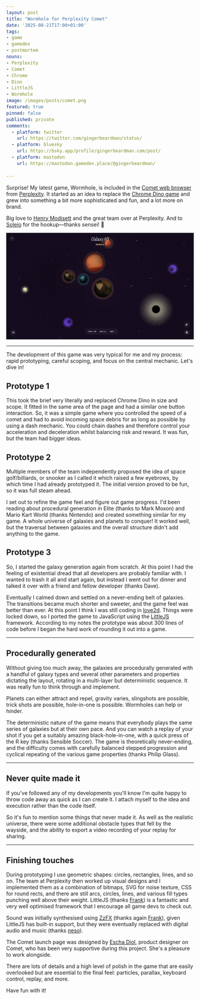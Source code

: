```yaml
---
layout: post
title: "Wormhole for Perplexity Comet"
date: '2025-08-21T17:00+01:00'
tags:
- game
- gamedev
- postmortem
nouns:
- Perplexity
- Comet
- Chrome
- Dino
- LittleJS
- Wormhole
image: /images/posts/comet.png
featured: true
pinned: false
published: private
comments:
  - platform: twitter
    url: https://twitter.com/gingerbeardman/status/
  - platform: bluesky
    url: https://bsky.app/profile/gingerbeardman.com/post/
  - platform: mastodon
    url: https://mastodon.gamedev.place/@gingerbeardman/

---
```


Surprise! My latest game, Wormhole, is included in the [Comet web browser](https://www.perplexity.ai/comet) from [Perplexity](https://www.perplexity.ai). It started as an idea to replace the [Chrome Dino game](https://en.wikipedia.org/wiki/Dinosaur_Game) and grew into something a bit more sophisticated and fun, and a lot more on brand.

Big love to [Henry Modisett](https://x.com/henrymodis) and the great team over at Perplexity. And to [Soleio](https://x.com/soleio) for the hookup—thanks sensei! 🙌

![IMG](/images/posts/perplexity-comet.jpg)

----

The development of this game was very typical for me and my process: rapid prototyping, careful scoping, and focus on the central mechanic. Let's dive in!

## Prototype 1

This took the brief very literally and replaced Chrome Dino in size and scope. It fitted in the same area of the page and had a similar one button interaction. So, it was a simple game where you controlled the speed of a comet and had to avoid incoming space debris for as long as possible by using a dash mechanic. You could chain dashes and therefore control your acceleration and deceleration whilst balancing risk and reward. It was fun, but the team had bigger ideas.

## Prototype 2

Multiple members of the team independently proposed the idea of space golf/billiards, or snooker as I called it which raised a few eyebrows, by which time I had already prototyped it. The initial version proved to be fun, so it was full steam ahead. 

I set out to refine the game feel and figure out game progress. I'd been reading about procedural generation in Elite (thanks to Mark Moxon) and Mario Kart World (thanks Nintendo) and created something similar for my game. A whole universe of galaxies and planets to conquer! It worked well, but the traversal between galaxies and the overall structure didn't add anything to the game. 

## Prototype 3

So, I started the galaxy generation again from scratch. At this point I had the feeling of existential dread that all developers are probably familiar with. I wanted to trash it all and start again, but instead I went out for dinner and talked it over with a friend and fellow developer (thanks Dave).

Eventually I calmed down and settled on a never-ending belt of galaxies. The transitions became much shorter and sweeter, and the game feel was better than ever. At this point I think I was still coding in [love2d](https://love2d.org). Things were locked down, so I ported the game to JavaScript using the [LittleJS](https://github.com/KilledByAPixel/LittleJS) framework. According to my notes the prototype was about 300 lines of code before I began the hard work of rounding it out into a game.

----

## Procedurally generated

Without giving too much away, the galaxies are procedurally generated with a handful of galaxy types and several other parameters and properties dictating the layout, rotating in a multi-layer but deterministic sequence. It was really fun to think through and implement.

Planets can either attract and repel, gravity varies, slingshots are possible, trick shots are possible, hole-in-one is possible. Wormholes can help or hinder.

The deterministic nature of the game means that everybody plays the same series of galaxies but at their own pace. And you can watch a replay of your shot if you get a suitably amazing black-hole-in-one, with a quick press of the R key (thanks Sensible Soccer). The game is theoretically never-ending, and the difficulty comes with carefully balanced stepped progression and cyclical repeating of the various game properties (thanks Philip Glass).

----

## Never quite made it

If you've followed any of my developments you'll know I'm quite happy to throw code away as quick as I can create it. I attach myself to the idea and execution rather than the code itself. 

So it's fun to mention some things that never made it. As well as the realistic universe, there were some additional obstacle types that fell by the wayside, and the ability to export a video recording of your replay for sharing.

----

## Finishing touches

During prototyping I use geometric shapes: circles, rectangles, lines, and so on. The team at Perplexity then worked up visual designs and I implemented them as a combination of bitmaps, SVG for noise texture, CSS for round rects, and there are still arcs, circles, lines, and various fill types punching well above their weight. LittleJS (thanks [Frank](https://x.com/KilledByAPixel)) is a fantastic and very well optimised framework that I encourage all game devs to check out.

Sound was initially synthesised using [ZzFX](https://github.com/KilledByAPixel/ZzFX) (thanks again [Frank](https://x.com/KilledByAPixel)), given LittleJS has built-in support, but they were eventually replaced with digital audio and music (thanks [neso](https://x.com/nesodude)).

The Comet launch page was designed by [Escha Diol](https://x.com/eschadiol), product designer on Comet, who has been very supportive during this project. She's a pleasure to work alongside.

There are lots of details and a high level of polish in the game that are easily overlooked but are essential to the final feel: particles, parallax, keyboard control, replay, and more.

Have fun with it!